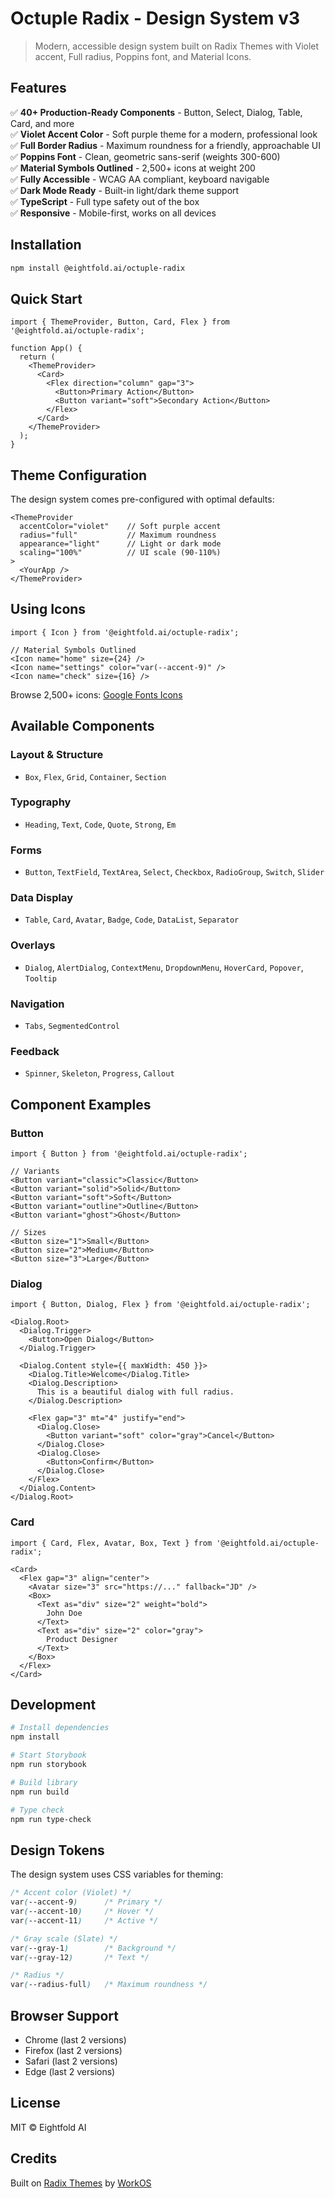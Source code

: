 # Octuple Radix - Design System v3

> Modern, accessible design system built on Radix Themes with Violet accent, Full radius, Poppins font, and Material Icons.

## Features

✅ **40+ Production-Ready Components** - Button, Select, Dialog, Table, Card, and more  
✅ **Violet Accent Color** - Soft purple theme for a modern, professional look  
✅ **Full Border Radius** - Maximum roundness for a friendly, approachable UI  
✅ **Poppins Font** - Clean, geometric sans-serif (weights 300-600)  
✅ **Material Symbols Outlined** - 2,500+ icons at weight 200  
✅ **Fully Accessible** - WCAG AA compliant, keyboard navigable  
✅ **Dark Mode Ready** - Built-in light/dark theme support  
✅ **TypeScript** - Full type safety out of the box  
✅ **Responsive** - Mobile-first, works on all devices  

## Installation

```bash
npm install @eightfold.ai/octuple-radix
```

## Quick Start

```tsx
import { ThemeProvider, Button, Card, Flex } from '@eightfold.ai/octuple-radix';

function App() {
  return (
    <ThemeProvider>
      <Card>
        <Flex direction="column" gap="3">
          <Button>Primary Action</Button>
          <Button variant="soft">Secondary Action</Button>
        </Flex>
      </Card>
    </ThemeProvider>
  );
}
```

## Theme Configuration

The design system comes pre-configured with optimal defaults:

```tsx
<ThemeProvider
  accentColor="violet"    // Soft purple accent
  radius="full"           // Maximum roundness
  appearance="light"      // Light or dark mode
  scaling="100%"          // UI scale (90-110%)
>
  <YourApp />
</ThemeProvider>
```

## Using Icons

```tsx
import { Icon } from '@eightfold.ai/octuple-radix';

// Material Symbols Outlined
<Icon name="home" size={24} />
<Icon name="settings" color="var(--accent-9)" />
<Icon name="check" size={16} />
```

Browse 2,500+ icons: [Google Fonts Icons](https://fonts.google.com/icons)

## Available Components

### Layout & Structure
- `Box`, `Flex`, `Grid`, `Container`, `Section`

### Typography
- `Heading`, `Text`, `Code`, `Quote`, `Strong`, `Em`

### Forms
- `Button`, `TextField`, `TextArea`, `Select`, `Checkbox`, `RadioGroup`, `Switch`, `Slider`

### Data Display
- `Table`, `Card`, `Avatar`, `Badge`, `Code`, `DataList`, `Separator`

### Overlays
- `Dialog`, `AlertDialog`, `ContextMenu`, `DropdownMenu`, `HoverCard`, `Popover`, `Tooltip`

### Navigation
- `Tabs`, `SegmentedControl`

### Feedback
- `Spinner`, `Skeleton`, `Progress`, `Callout`

## Component Examples

### Button

```tsx
import { Button } from '@eightfold.ai/octuple-radix';

// Variants
<Button variant="classic">Classic</Button>
<Button variant="solid">Solid</Button>
<Button variant="soft">Soft</Button>
<Button variant="outline">Outline</Button>
<Button variant="ghost">Ghost</Button>

// Sizes
<Button size="1">Small</Button>
<Button size="2">Medium</Button>
<Button size="3">Large</Button>
```

### Dialog

```tsx
import { Button, Dialog, Flex } from '@eightfold.ai/octuple-radix';

<Dialog.Root>
  <Dialog.Trigger>
    <Button>Open Dialog</Button>
  </Dialog.Trigger>

  <Dialog.Content style={{ maxWidth: 450 }}>
    <Dialog.Title>Welcome</Dialog.Title>
    <Dialog.Description>
      This is a beautiful dialog with full radius.
    </Dialog.Description>

    <Flex gap="3" mt="4" justify="end">
      <Dialog.Close>
        <Button variant="soft" color="gray">Cancel</Button>
      </Dialog.Close>
      <Dialog.Close>
        <Button>Confirm</Button>
      </Dialog.Close>
    </Flex>
  </Dialog.Content>
</Dialog.Root>
```

### Card

```tsx
import { Card, Flex, Avatar, Box, Text } from '@eightfold.ai/octuple-radix';

<Card>
  <Flex gap="3" align="center">
    <Avatar size="3" src="https://..." fallback="JD" />
    <Box>
      <Text as="div" size="2" weight="bold">
        John Doe
      </Text>
      <Text as="div" size="2" color="gray">
        Product Designer
      </Text>
    </Box>
  </Flex>
</Card>
```

## Development

```bash
# Install dependencies
npm install

# Start Storybook
npm run storybook

# Build library
npm run build

# Type check
npm run type-check
```

## Design Tokens

The design system uses CSS variables for theming:

```css
/* Accent color (Violet) */
var(--accent-9)      /* Primary */
var(--accent-10)     /* Hover */
var(--accent-11)     /* Active */

/* Gray scale (Slate) */
var(--gray-1)        /* Background */
var(--gray-12)       /* Text */

/* Radius */
var(--radius-full)   /* Maximum roundness */
```

## Browser Support

- Chrome (last 2 versions)
- Firefox (last 2 versions)
- Safari (last 2 versions)
- Edge (last 2 versions)

## License

MIT © Eightfold AI

## Credits

Built on [Radix Themes](https://www.radix-ui.com/themes) by [WorkOS](https://workos.com)

